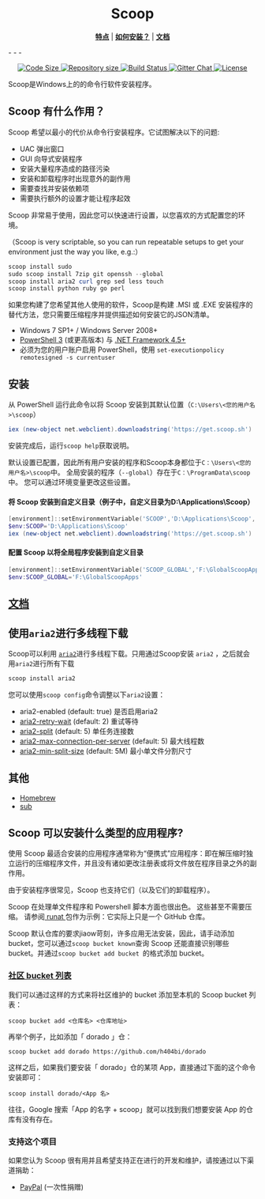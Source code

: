 <p align="center">
<!--<img src="scoop.png" alt="Long live Scoop!"/>-->
    <h1 align="center">Scoop</h1>
</p>
<p align="center">
<b><a href="https://github.com/lukesampson/scoop#what-does-scoop-do">特点</a></b>
|
<b><a href="https://github.com/lukesampson/scoop#installation">如何安装？</a></b>
|
<b><a href="https://github.com/lukesampson/scoop/wiki">文档</a></b>
</p>
- - -
<p align="center" >
    <a href="https://github.com/lukesampson/scoop">
        <img src="https://img.shields.io/github/languages/code-size/lukesampson/scoop.svg" alt="Code Size" />
    </a>
    <a href="https://github.com/lukesampson/scoop">
        <img src="https://img.shields.io/github/repo-size/lukesampson/scoop.svg" alt="Repository size" />
    </a>
    <a href="https://ci.appveyor.com/project/lukesampson/scoop">
        <img src="https://ci.appveyor.com/api/projects/status/05foxatmrqo0l788?svg=true" alt="Build Status" />
    </a>
    <a href="https://gitter.im/lukesampson/scoop">
        <img src="https://badges.gitter.im/lukesampson/scoop.png" alt="Gitter Chat" />
    </a>
    <a href="https://github.com/lukesampson/scoop/blob/master/LICENSE">
        <img src="https://img.shields.io/github/license/lukesampson/scoop.svg" alt="License" />
    </a>
</p>

Scoop是Windows上的的命令行软件安装程序。

## Scoop 有什么作用？

Scoop 希望以最小的代价从命令行安装程序。它试图解决以下的问题:
* UAC 弹出窗口
* GUI 向导式安装程序
* 安装大量程序造成的路径污染
* 安装和卸载程序时出现意外的副作用
* 需要查找并安装依赖项
* 需要执行额外的设置才能让程序起效

Scoop 非常易于使用，因此您可以快速进行设置，以您喜欢的方式配置您的环境。

（Scoop is very scriptable, so you can run repeatable setups to get your environment just the way you like, e.g.:）

```powershell
scoop install sudo
sudo scoop install 7zip git openssh --global
scoop install aria2 curl grep sed less touch
scoop install python ruby go perl
```

如果您构建了您希望其他人使用的软件，Scoop是构建 .MSI 或 .EXE 安装程序的替代方法，您只需要压缩程序并提供描述如何安装它的JSON清单。

* Windows 7 SP1+ / Windows Server 2008+
* [PowerShell 3](https://www.microsoft.com/en-us/download/details.aspx?id=34595) (或更高版本) 与 [.NET Framework 4.5+](https://www.microsoft.com/net/download)
* 必须为您的用户账户启用 PowerShell，使用
  `set-executionpolicy remotesigned -s currentuser`

## 安装

从 PowerShell 运行此命令以将 Scoop 安装到其默认位置（`C:\Users\<您的用户名>\scoop`）
```powershell
iex (new-object net.webclient).downloadstring('https://get.scoop.sh')
```

安装完成后，运行`scoop help`获取说明。

默认设置已配置，因此所有用户安装的程序和Scoop本身都位于`C：\Users\<您的用户名>\scoop`中。
全局安装的程序（`--global`）存在于`C：\ProgramData\scoop`中。
您可以通过环境变量更改这些设置。

#### 将 Scoop 安装到自定义目录（例子中，自定义目录为D:\Applications\Scoop）
```powershell
[environment]::setEnvironmentVariable('SCOOP','D:\Applications\Scoop','User')
$env:SCOOP='D:\Applications\Scoop'
iex (new-object net.webclient).downloadstring('https://get.scoop.sh')
```

#### 配置 Scoop 以将全局程序安装到自定义目录
```powershell
[environment]::setEnvironmentVariable('SCOOP_GLOBAL','F:\GlobalScoopApps','Machine')
$env:SCOOP_GLOBAL='F:\GlobalScoopApps'
```

## [文档](https://github.com/lukesampson/scoop/wiki)

## 使用`aria2`进行多线程下载
Scoop可以利用 [`aria2`](https://github.com/aria2/aria2)进行多线程下载。只用通过Scoop安装 `aria2` ，之后就会用`aria2`进行所有下载
```powershell
scoop install aria2
```

您可以使用`scoop config`命令调整以下`aria2`设置：

- aria2-enabled (default: true)  是否启用aria2
- [aria2-retry-wait](https://aria2.github.io/manual/en/html/aria2c.html#cmdoption-retry-wait) (default: 2)  重试等待
- [aria2-split](https://aria2.github.io/manual/en/html/aria2c.html#cmdoption-s) (default: 5)  单任务连接数
- [aria2-max-connection-per-server](https://aria2.github.io/manual/en/html/aria2c.html#cmdoption-x) (default: 5)  最大线程数
- [aria2-min-split-size](https://aria2.github.io/manual/en/html/aria2c.html#cmdoption-k) (default: 5M) 最小单文件分割尺寸

## 其他

* [Homebrew](http://mxcl.github.io/homebrew/)
* [sub](https://github.com/37signals/sub#readme)

## Scoop 可以安装什么类型的应用程序?

使用 Scoop 最适合安装的应用程序通常称为“便携式”应用程序：即在解压缩时独立运行的压缩程序文件，并且没有诸如更改注册表或将文件放在程序目录之外的副作用。

由于安装程序很常见，Scoop 也支持它们（以及它们的卸载程序）。

Scoop 在处理单文件程序和 Powershell 脚本方面也很出色。 这些甚至不需要压缩。 请参阅[ runat ](https://github.com/lukesampson/scoop/blob/master/bucket/runat.json)包作为示例：它实际上只是一个 GitHub 仓库。

Scoop 默认仓库的要求jiaow苛刻，许多应用无法安装，因此，请手动添加 bucket，您可以通过`scoop bucket known`查询 Scoop 还能直接识别哪些 bucket。并通过`scoop bucket add bucket `的格式添加 bucket。

### [社区 bucket 列表](https://github.com/rasa/scoop-directory/blob/master/by-score.md)

我们可以通过这样的方式来将社区维护的 bucket 添加至本机的 Scoop bucket 列表：

```
scoop bucket add <仓库名> <仓库地址>
```

再举个例子，比如添加「 dorado 」仓：

```
scoop bucket add dorado https://github.com/h404bi/dorado
```

这样之后，如果我们要安装「 dorado」仓的某项 App，直接通过下面的这个命令安装即可：

```
scoop install dorado/<App 名>
```

往往，Google 搜索「App 的名字 + scoop」就可以找到我们想要安装 App 的仓库有没有存在。


### 支持这个项目

如果您认为 Scoop 很有用并且希望支持正在进行的开发和维护，请按通过以下渠道捐助：

* [PayPal](https://www.paypal.com/cgi-bin/webscr?cmd=_s-xclick&hosted_button_id=DM2SUH9EUXSKJ) (一次性捐赠)
